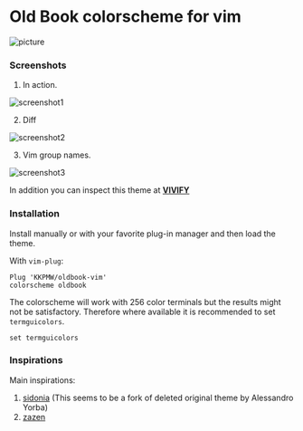 # Old Book colorscheme for vim #

![picture](https://i.imgur.com/o02iXp4.jpg)

### Screenshots ###

1. In action.

![screenshot1](https://i.imgur.com/UOSb5ax.png)

2. Diff

![screenshot2](https://i.imgur.com/qENM497.png)

3. Vim group names.

![screenshot3](https://i.imgur.com/q2XvZzB.png)


In addition you can inspect this theme at **[VIVIFY](http://bytefluent.com/vivify/index.php?remote=https://raw.githubusercontent.com/KKPMW/oldbook-vim/master/colors/oldbook.vim)**

### Installation ###

Install manually or with your favorite plug-in manager and then load the theme.

With `vim-plug`:

```VimL
Plug 'KKPMW/oldbook-vim'
colorscheme oldbook
```

The colorscheme will work with 256 color terminals but the results might
not be satisfactory. Therefore where available it is recommended to set `termguicolors`.

```VimL
set termguicolors
```


### Inspirations ###

Main inspirations:

1. [sidonia](https://github.com/tpozzi/Sidonia) (This seems to be a fork of deleted original theme by Alessandro Yorba)
2. [zazen](https://github.com/zaki/zazen)

